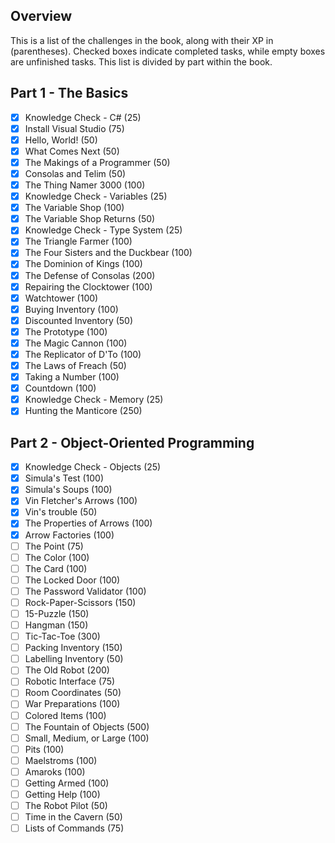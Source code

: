 ## Overview

This is a list of the challenges in the book, along with their XP in (parentheses). Checked boxes indicate completed tasks, while empty boxes are unfinished tasks. This list is divided by part within the book.

## Part 1 - The Basics

- [x] Knowledge Check - C# (25)
- [x] Install Visual Studio (75)
- [x] Hello, World! (50)
- [x] What Comes Next (50)
- [x] The Makings of a Programmer (50)
- [x] Consolas and Telim (50)
- [x] The Thing Namer 3000 (100)
- [x] Knowledge Check - Variables (25)
- [x] The Variable Shop (100)
- [x] The Variable Shop Returns (50)
- [x] Knowledge Check - Type System (25)
- [x] The Triangle Farmer (100)
- [x] The Four Sisters and the Duckbear (100)
- [x] The Dominion of Kings (100)
- [x] The Defense of Consolas (200)
- [x] Repairing the Clocktower (100)
- [x] Watchtower (100)
- [x] Buying Inventory (100)
- [x] Discounted Inventory (50)
- [x] The Prototype (100)
- [x] The Magic Cannon (100)
- [x] The Replicator of D'To (100)
- [x] The Laws of Freach (50)
- [x] Taking a Number (100)
- [x] Countdown (100)
- [x] Knowledge Check - Memory (25)
- [x] Hunting the Manticore (250)

## Part 2 - Object-Oriented Programming

- [x] Knowledge Check - Objects (25)
- [x] Simula's Test (100)
- [x] Simula's Soups (100)
- [x] Vin Fletcher's Arrows (100)
- [x] Vin's trouble (50)
- [x] The Properties of Arrows (100)
- [x] Arrow Factories (100)
- [ ] The Point (75)
- [ ] The Color (100)
- [ ] The Card (100)
- [ ] The Locked Door (100)
- [ ] The Password Validator (100)
- [ ] Rock-Paper-Scissors (150)
- [ ] 15-Puzzle (150)
- [ ] Hangman (150)
- [ ] Tic-Tac-Toe (300)
- [ ] Packing Inventory (150)
- [ ] Labelling Inventory (50)
- [ ] The Old Robot (200)
- [ ] Robotic Interface (75)
- [ ] Room Coordinates (50)
- [ ] War Preparations (100)
- [ ] Colored Items (100)
- [ ] The Fountain of Objects (500)
- [ ] Small, Medium, or Large (100)
- [ ] Pits (100)
- [ ] Maelstroms (100)
- [ ] Amaroks (100)
- [ ] Getting Armed (100)
- [ ] Getting Help (100)
- [ ] The Robot Pilot (50)
- [ ] Time in the Cavern (50)
- [ ] Lists of Commands (75)